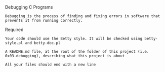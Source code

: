 Debugging C Programs

	Debugging is the process of finding and fixing errors in software that prevents it from running correctly.

	
Required

	Your code should use the Betty style. It will be checked using betty-style.pl and betty-doc.pl

	A README.md file, at the root of the folder of this project (i.e. 0x03-debugging), describing what this project is about

	All your files should end with a new line



